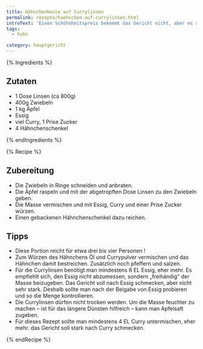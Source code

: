 ```yaml
---
title: Hähnchenkeule auf Currylinsen
permalink: rezepte/haehnchen-auf-currylinsen.html
introText: 'Einen Schöhnheitspreis bekommt das Gericht nicht, aber es schmeckt gut. Es ist eines der wenigen Gerichte, in denen ich noch Currypulver nutze.'
tags:
  - huhn

category: hauptgericht
---
```


{% Ingredients %}

## Zutaten

- 1 Dose Linsen (ca 800g)
- 400g Zwiebeln
- 1 kg Äpfel
- Essig
- viel Curry, 1 Prise Zucker
- 4 Hähnchenschenkel

{% endIngredients %}

{% Recipe %}

## Zubereitung

- Die Zwiebeln in Ringe schneiden und anbraten.
- Die Ãpfel raspeln und mit der abgetropften Dose Linsen zu den Zwiebeln geben.
- Die Masse vermischen und mit Essig, Curry und einer Prise Zucker würzen.
- Einen gebackenen Hähnchenschenkel dazu reichen.

## Tipps

- Diese Portion reicht für etwa drei bis vier Personen !
- Zum Würzen des Hähnchens Öl und Currypulver vermischen und das Hähnchen damit bestreichen. Zusätzlich noch pfeffern und salzen.
- Für die Currylinsen benötigt man mindestens 6 EL Essig, eher mehr. Es empfiehlt sich, den Essig nicht abzumessen, sondern „freihändig“ der Masse beizugeben. Das Gericht soll nach Essig schmecken, aber nicht sehr stark. Deshalb sollte man nach der Beigabe von Essig probieren und so die Menge kontrollieren.
- Die Currylinsen dürfen nicht trocken werden. Um die Masse feuchter zu machen – ist für das längere Dünsten hilfreich – kann man Apfelsaft zugeben.
- Für dieses Rezept sollte man mindestens 4 EL Curry untermischen, eher mehr. das Gericht soll stark nach Curry schmecken.

{% endRecipe %}
